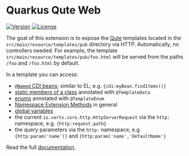 # Quarkus Qute Web

[![Version](https://img.shields.io/maven-central/v/io.quarkiverse.qute.web/quarkus-qute-web.svg?label=Maven%20Central)](https://search.maven.org/artifact/io.quarkiverse.qute.web/quarkus-qute-web)
[![License](https://img.shields.io/badge/License-Apache%202.0-blue.svg)](https://opensource.org/licenses/Apache-2.0)

The goal of this extension is to expose the [Qute](https://quarkus.io/guides/qute-reference) templates located in the `src/main/resource/templates/pub` directory via HTTP. Automatically, no controllers needed. For example, the template `src/main/resource/templates/pub/foo.html` will be served from the paths `/foo` and `/foo.html` by default.

In a template you can access:

- [`@Named` CDI beans](https://quarkus.io/guides/qute-reference#injecting-beans-directly-in-templates); similar to EL; e.g. `{cdi:myBean.findItems()}`
- [static members of a class](https://quarkus.io/guides/qute-reference#accessing-static-fields-and-methods) annotated with `@TemplateData`
- [enums](https://quarkus.io/guides/qute-reference#convenient-annotation-for-enums) annotated with `@TemplateEnum`
- [Namespace Extension Methods](https://quarkus.io/guides/qute-reference#namespace_extension_methods) in general
- [global variables](https://quarkus.io/guides/qute-reference#global_variables)
- the current `io.vertx.core.http.HttpServerRequest` via the `http:` namespace, e.g. `{http:request.path}`
- the query parameters via the `http:` namespace, e.g. `{http:param('name')}` and `{http:param('name','DefaultName'}`

Read the full [documentation](https://quarkiverse.github.io/quarkiverse-docs/quarkus-qute-web/dev/index.html).
